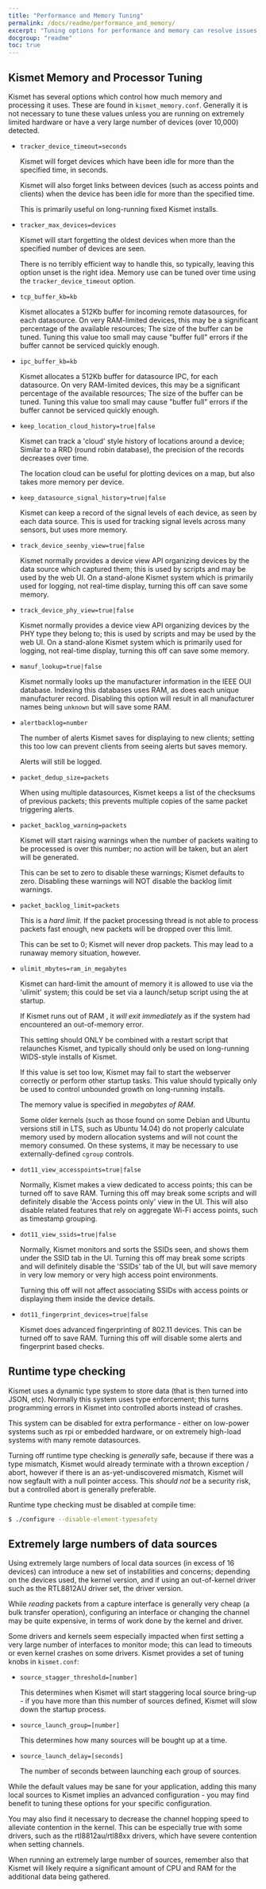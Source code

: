 ```yaml
---
title: "Performance and Memory Tuning"
permalink: /docs/readme/performance_and_memory/
excerpt: "Tuning options for performance and memory can resolve issues when dealing with very large data sets or very small servers."
docgroup: "readme"
toc: true
---
```


## Kismet Memory and Processor Tuning
Kismet has several options which control how much memory and processing it uses.  These are found in `kismet_memory.conf`.  Generally it is not necessary to tune these values unless you are running on extremely limited hardware or have a very large number of devices (over 10,000) detected.

* `tracker_device_timeout=seconds`

    Kismet will forget devices which have been idle for more than the specified time, in seconds.

    Kismet will also forget links between devices (such as access points and clients) when the device has been idle for more than the specified time.

    This is primarily useful on long-running fixed Kismet installs.

* `tracker_max_devices=devices`

    Kismet will start forgetting the oldest devices when more than the specified number of devices are seen.

    There is no terribly efficient way to handle this, so typically, leaving this option unset is the right idea.  Memory use can be tuned over time using the `tracker_device_timeout` option.

* `tcp_buffer_kb=kb`

    Kismet allocates a 512Kb buffer for incoming remote datasources, for each datasource.  On very RAM-limited devices, this may be a significant percentage of the available resources; The size of the buffer can be tuned.  Tuning this value too small may cause "buffer full" errors if the buffer cannot be serviced quickly enough.

* `ipc_buffer_kb=kb`

    Kismet allocates a 512Kb buffer for datasource IPC, for each datasource.  On very RAM-limited devices, this may be a significant percentage of the available resources; The size of the buffer can be tuned.  Tuning this value too small may cause "buffer full" errors if the buffer cannot be serviced quickly enough.

* `keep_location_cloud_history=true|false`

    Kismet can track a 'cloud' style history of locations around a device; Similar to a RRD (round robin database), the precision of the records decreases over time.

    The location cloud can be useful for plotting devices on a map, but also takes more memory per device.

* `keep_datasource_signal_history=true|false`

    Kismet can keep a record of the signal levels of each device, as seen by each data source.  This is used for tracking signal levels across many sensors, but uses more memory.

* `track_device_seenby_view=true|false`

    Kismet normally provides a device view API organizing devices by the data source which captured them; this is used by scripts and may be used by the web UI.  On a stand-alone Kismet system which is primarily used for logging, not real-time display, turning this off can save some memory.

* `track_device_phy_view=true|false`

    Kismet normally provides a device view API organizing devices by the PHY type they belong to; this is used by scripts and may be used by the web UI.  On a stand-alone Kismet system which is primarily used for logging, not real-time display, turning this off can save some memory.

* `manuf_lookup=true|false`

    Kismet normally looks up the manufacturer information in the IEEE OUI database.  Indexing this databases uses RAM, as does each unique manufacturer record.  Disabling this option will result in all manufacturer names being `unknown` but will save some RAM.

* `alertbacklog=number`

    The number of alerts Kismet saves for displaying to new clients; setting this too low can prevent clients from seeing alerts but saves memory.

    Alerts will still be logged.

* `packet_dedup_size=packets`

    When using multiple datasources, Kismet keeps a list of the checksums of previous packets; this prevents multiple copies of the same packet triggering alerts.

* `packet_backlog_warning=packets`

    Kismet will start raising warnings when the number of packets waiting to be processed is over this number; no action will be taken, but an alert will be generated.

   This can be set to zero to disable these warnings; Kismet defaults to zero.  Disabling these warnings will NOT disable the backlog limit warnings.

* `packet_backlog_limit=packets`

    This is a *hard limit*.  If the packet processing thread is not able to process packets fast enough, new packets will be dropped over this limit.

    This can be set to 0; Kismet will never drop packets.  This may lead to a runaway memory situation, however.

* `ulimit_mbytes=ram_in_megabytes`

    Kismet can hard-limit the amount of memory it is allowed to use via the 'ulimit' system; this could be set via a launch/setup script using the at startup. 

    If Kismet runs out of RAM , it *will exit immediately* as if the system had encountered an out-of-memory error.

    This setting should ONLY be combined with a restart script that relaunches Kismet, and typically should only be used on long-running WIDS-style installs of Kismet.

    If this value is set too low, Kismet may fail to start the webserver correctly or perform other startup tasks.  This value should typically only be used to control unbounded growth on long-running installs.

    The memory value is specified in *megabytes of RAM*.

    Some older kernels (such as those found on some Debian and Ubuntu versions still in LTS, such as Ubuntu 14.04) do not properly calculate memory used by modern allocation systems and will not count the memory consumed.  On these systems, it may be necessary to use externally-defined `cgroup` controls.

* `dot11_view_accesspoints=true|false`

    Normally, Kismet makes a view dedicated to access points; this can be turned off to save RAM.  Turning this off may break some scripts and will definitely disable the 'Access points only' view in the UI.  This will also disable related features that rely on aggregate Wi-Fi access points, such as timestamp grouping.

* `dot11_view_ssids=true|false`

    Normally, Kismet monitors and sorts the SSIDs seen, and shows them under the SSID tab in the UI.  Turning this off may break some scripts and will definitely disable the 'SSIDs' tab of the UI, but will save memory in very low memory or very high access point environments.

    Turning this off will not affect associating SSIDs with access points or displaying them inside the device details.

* `dot11_fingerprint_devices=true|false`

    Kismet does advanced fingerprinting of 802.11 devices.  This can be turned off to save RAM.  Turning this off will disable some alerts and fingerprint based checks.

## Runtime type checking

Kismet uses a dynamic type system to store data (that is then turned into JSON, etc).  Normally this system uses type enforcement; this turns programming errors in Kismet into controlled aborts instead of crashes.

This system can be disabled for extra performance - either on low-power systems such as rpi or embedded hardware, or on extremely high-load systems with many remote datasources.  

Turning off runtime type checking is *generally* safe, because if there was a type mismatch, Kismet would already terminate with a thrown exception / abort, however if there is an as-yet-undiscovered mismatch, Kismet will now segfault with a null pointer access.  This *should not* be a security risk, but a controlled abort is generally preferable.

Runtime type checking must be disabled at compile time:

```bash
$ ./configure --disable-element-typesafety
```

## Extremely large numbers of data sources

Using extremely large numbers of local data sources (in excess of 16 devices) can introduce a new set of instabilities and concerns; depending on the devices used, the kernel version, and if using an out-of-kernel driver such as the RTL8812AU driver set, the driver version.

While *reading* packets from a capture interface is generally very cheap (a bulk transfer operation), configuring an interface or changing the channel may be quite expensive, in terms of work done by the kernel and driver.

Some drivers and kernels seem especially impacted when first setting a very large number of interfaces to monitor mode; this can lead to timeouts or even kernel crashes on some drivers.  Kismet provides a set of tuning knobs in `kismet.conf`:

* `source_stagger_threshold=[number]`

    This determines when Kismet will start staggering local source bring-up - if you have more than this number of sources defined, Kismet will slow down the startup process.

* `source_launch_group=[number]`

    This determines how many sources will be bought up at a time.

* `source_launch_delay=[seconds]`

    The number of seconds between launching each group of sources.

While the default values may be sane for your application, adding this many local sources to Kismet implies an advanced configuration - you may find benefit to tuning these options for your specific configuration.

You may also find it necessary to decrease the channel hopping speed to alleviate contention in the kernel.  This can be especially true with some drivers, such as the rtl8812au/rtl88xx drivers, which have severe contention when setting channels.

When running an extremely large number of sources, remember also that Kismet will likely require a significant amount of CPU and RAM for the additional data being gathered.

